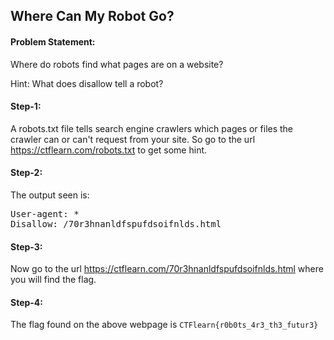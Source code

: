 <h2>Where Can My Robot Go?</h2>

<h4>Problem Statement:</h4>
<p>Where do robots find what pages are on a website?</p>
<p>Hint: What does disallow tell a robot?</p>

<h4>Step-1:</h4>
<p>A robots.txt file tells search engine crawlers which pages or files the crawler can or can't request from your site. So go to the url <a href="https://ctflearn.com/robots.txt">https://ctflearn.com/robots.txt</a> to get some hint.</p>

<h4>Step-2:</h4>
<p>The output seen is:</p>
<p><pre>
User-agent: *
Disallow: /70r3hnanldfspufdsoifnlds.html
</pre></p>

<h4>Step-3:</h4>
<p>Now go to the url <a href="https://ctflearn.com/robots.txt">https://ctflearn.com/70r3hnanldfspufdsoifnlds.html</a> where you will find the flag.</p>

<h4>Step-4:</h4>
<p>The flag found on the above webpage is <code>CTFlearn{r0b0ts_4r3_th3_futur3}</code></p>
